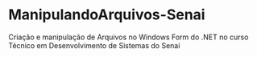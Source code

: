 # ManipulandoArquivos-Senai

Criação e manipulação de Arquivos no Windows Form do .NET no curso Técnico em Desenvolvimento de Sistemas do Senai
